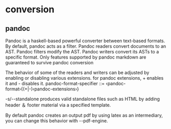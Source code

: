 # conversion

## pandoc

Pandoc is a haskell-based powerful converter between text-based formats.
By default, pandoc acts as a filter.
Pandoc readers convert documents to an AST.
Pandoc filters modify the AST.
Pandoc writers convert its ASTs to a specific format.
Only features supported by pandoc markdown are guaranteed to survive pandoc conversion

The behavior of some of the readers and writers can be adjusted by enabling or disabling various extensions.
for pandoc extensions, + enables it and - disables it.
pandoc-format-specifier ::= ‹pandoc-format›{(+|-)‹pandoc-extensions›}

-s/--standalone produces valid standalone files such as HTML by adding header ＆ footer material via a specified template.

By default pandoc creates an output pdf by using latex as an intermediary, you can change this behavior with --pdf-engine.